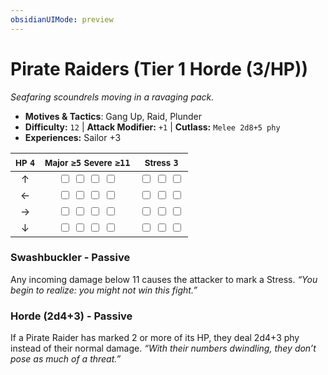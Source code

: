 ```yaml
---
obsidianUIMode: preview
---
```

# Pirate Raiders (Tier 1 Horde (3/HP))

*Seafaring scoundrels moving in a ravaging pack.*

- **Motives & Tactics**: Gang Up, Raid, Plunder
- **Difficulty:** `12` | **Attack Modifier:** `+1` | **Cutlass:** `Melee 2d8+5 phy`
- **Experiences:** Sailor +3

| <small>HP</small> `4` | <small>Major</small> `≥5` <small>Severe</small> `≥11` | <small>Stress</small> `3` |
|:-:|:-:|:-:|
| ↑ |  <input type="checkbox" unchecked id="9bbd1f7a"> <input type="checkbox" unchecked id="21c40c58"> <input type="checkbox" unchecked id="214ba484"> <input type="checkbox" unchecked id="f11f513a"> |  <input type="checkbox" unchecked id="aad41825"> <input type="checkbox" unchecked id="de208826"> <input type="checkbox" unchecked id="7c33987c"> |
| ← |  <input type="checkbox" unchecked id="5c656e8d"> <input type="checkbox" unchecked id="2454780d"> <input type="checkbox" unchecked id="9a6a268e"> <input type="checkbox" unchecked id="362c3e2e"> |  <input type="checkbox" unchecked id="78dc5e77"> <input type="checkbox" unchecked id="a5ab7826"> <input type="checkbox" unchecked id="2b753091"> |
| → |  <input type="checkbox" unchecked id="53851755"> <input type="checkbox" unchecked id="0b3dee2e"> <input type="checkbox" unchecked id="325ae360"> <input type="checkbox" unchecked id="ab06f0f4"> |  <input type="checkbox" unchecked id="69fc5954"> <input type="checkbox" unchecked id="6bc6ba13"> <input type="checkbox" unchecked id="066a0664"> |
| ↓ |  <input type="checkbox" unchecked id="6ee484e0"> <input type="checkbox" unchecked id="90bb7604"> <input type="checkbox" unchecked id="28f148d0"> <input type="checkbox" unchecked id="e85536c1"> |  <input type="checkbox" unchecked id="c2706494"> <input type="checkbox" unchecked id="7bc54bf0"> <input type="checkbox" unchecked id="0895c3ee"> |

### Swashbuckler - Passive

Any incoming damage below 11 causes the attacker to mark a Stress. *“You begin to realize: you might not win this fight.”*

### Horde (2d4+3) - Passive

If a Pirate Raider has marked 2 or more of its HP, they deal 2d4+3 phy instead of their normal damage. *“With their numbers dwindling, they don’t pose as much of a threat.”*
